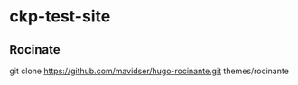 # ckp-test-site

## Rocinate

 git clone https://github.com/mavidser/hugo-rocinante.git themes/rocinante